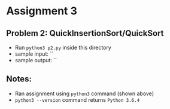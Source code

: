 # Assignment 3
## Problem 2: QuickInsertionSort/QuickSort
* Run `python3 p2.py` inside this directory
* sample input: ``
* sample output: ``

## Notes:
* Ran assignment using `python3` command (shown above)
* `python3 --version` command returns `Python 3.6.4`